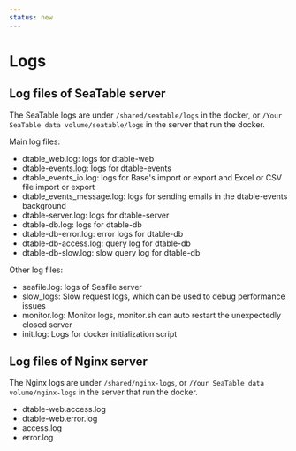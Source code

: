 ```yaml
---
status: new
---
```


# Logs

## Log files of SeaTable server

The SeaTable logs are under `/shared/seatable/logs` in the docker, or `/Your SeaTable data volume/seatable/logs` in the server that run the docker.

Main log files:

- dtable_web.log: logs for dtable-web
- dtable-events.log: logs for dtable-events
- dtable_events_io.log: logs for Base's import or export and Excel or CSV file import or export
- dtable_events_message.log: logs for sending emails in the dtable-events background
- dtable-server.log: logs for dtable-server
- dtable-db.log: logs for dtable-db
- dtable-db-error.log: error logs for dtable-db
- dtable-db-access.log: query log for dtable-db
- dtable-db-slow.log: slow query log for dtable-db

Other log files:

- seafile.log: logs of Seafile server
- slow_logs: Slow request logs, which can be used to debug performance issues
- monitor.log: Monitor logs, monitor.sh can auto restart the unexpectedly closed server
- init.log: Logs for docker initialization script

## Log files of Nginx server

The Nginx logs are under `/shared/nginx-logs`, or `/Your SeaTable data volume/nginx-logs` in the server that run the docker.

- dtable-web.access.log
- dtable-web.error.log
- access.log
- error.log
